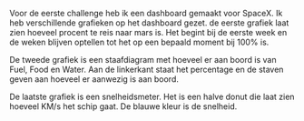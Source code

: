 Voor de eerste challenge heb ik een dashboard gemaakt voor SpaceX.
Ik heb verschillende grafieken op het dashboard gezet. de eerste grafiek laat zien hoeveel procent te reis naar mars is. 
Het begint bij de eerste week en de weken blijven optellen tot het op een bepaald moment bij 100% is.

De tweede grafiek is een staafdiagram met hoeveel er aan boord is van Fuel, Food en Water.
Aan de linkerkant staat het percentage en de staven geven aan hoeveel er aanwezig is aan boord.

De laatste grafiek is een snelheidsmeter. Het is een halve donut die laat zien hoeveel KM/s het schip gaat.
De blauwe kleur is de snelheid.

